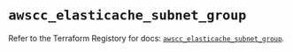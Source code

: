 # `awscc_elasticache_subnet_group`

Refer to the Terraform Registory for docs: [`awscc_elasticache_subnet_group`](https://registry.terraform.io/providers/hashicorp/awscc/0.70.0/docs/resources/elasticache_subnet_group).
